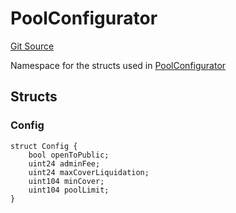 # PoolConfigurator

[Git Source](https://github.com/isle-labs/isle-contract/blob/main/contracts/libraries/types/DataTypes.sol)

Namespace for the structs used in
[PoolConfigurator](/docs/contracts/libraries/types/PoolConfigurator.md)

## Structs

### Config

```solidity
struct Config {
    bool openToPublic;
    uint24 adminFee;
    uint24 maxCoverLiquidation;
    uint104 minCover;
    uint104 poolLimit;
}
```
